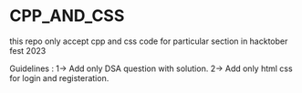 # CPP_AND_CSS
this repo only accept cpp and css code for particular section in hacktober fest 2023

Guidelines :
1-> Add only DSA question with solution.
2-> Add only html css for login and registeration.
